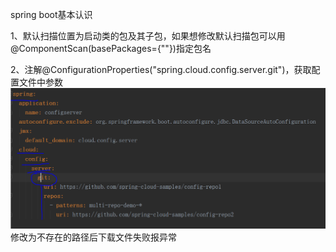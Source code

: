 spring boot基本认识

1、默认扫描位置为启动类的包及其子包，如果想修改默认扫描包可以用@ComponentScan(basePackages={""})指定包名

2、注解@ConfigurationProperties("spring.cloud.config.server.git")，获取配置文件中参数
![image](https://github.com/zjttiantian/springboot_cognize_0/blob/master/doc/image/springboot_par.PNG) 
修改为不存在的路径后下载文件失败报异常
